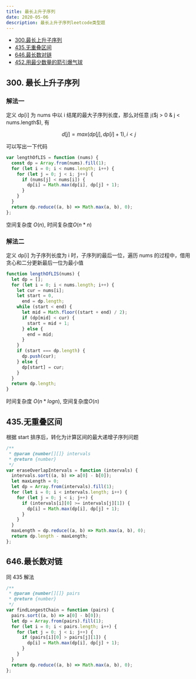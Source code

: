 ```yaml
---
title: 最长上升子序列
date: 2020-05-06
description: 最长上升子序列leetcode类型题
---
```


- [300.最长上升子序列](https://leetcode-cn.com/problems/longest-increasing-subsequence/description/)
- [435.无重叠区间](https://leetcode-cn.com/problems/non-overlapping-intervals/description/)
- [646.最长数对链](https://leetcode-cn.com/problems/maximum-length-of-pair-chain/description/)
- [452.用最少数量的箭引爆气球](https://leetcode-cn.com/problems/minimum-number-of-arrows-to-burst-balloons/description/)

## 300. 最长上升子序列

### 解法一

定义 dp[i] 为 nums 中以 i 结尾的最大子序列长度，那么对任意 j($j > 0 & j < nums.length$), 有

$$
d[j] = max(dp[j], dp[i] + 1), i < j
$$

可以写出一下代码

```javascript
var lengthOfLIS = function (nums) {
  const dp = Array.from(nums).fill(1);
  for (let i = 0; i < nums.length; i++) {
    for (let j = 0; j < i; j++) {
      if (nums[j] < nums[i]) {
        dp[i] = Math.max(dp[i], dp[j] + 1);
      }
    }
  }
  return dp.reduce((a, b) => Math.max(a, b), 0);
};
```

空间复杂度 $O(n)$, 时间复杂度$O(n * n )$

### 解法二

定义 dp[i] 为子序列长度为 i 时，子序列的最后一位，遍历 nums 的过程中，借用贪心和二分更新最后一位为最小值

```js
function lengthOfLIS(nums) {
  let dp = [];
  for (let i = 0; i < nums.length; i++) {
    let cur = nums[i];
    let start = 0,
      end = dp.length;
    while (start < end) {
      let mid = Math.floor((start + end) / 2);
      if (dp[mid] < cur) {
        start = mid + 1;
      } else {
        end = mid;
      }
    }
    if (start === dp.length) {
      dp.push(cur);
    } else {
      dp[start] = cur;
    }
  }
  return dp.length;
}
```

时间复杂度 $O(n * logn)$, 空间复杂度$O(n)$

## 435.无重叠区间

根据 start 排序后，转化为计算区间的最大递增子序列问题

```js
/**
 * @param {number[][]} intervals
 * @return {number}
 */
var eraseOverlapIntervals = function (intervals) {
  intervals.sort((a, b) => a[0] - b[0]);
  let maxLength = 0;
  let dp = Array.from(intervals).fill(1);
  for (let i = 0; i < intervals.length; i++) {
    for (let j = 0; j < i; j++) {
      if (intervals[i][0] >= intervals[j][1]) {
        dp[i] = Math.max(dp[i], dp[j] + 1);
      }
    }
  }
  maxLength = dp.reduce((a, b) => Math.max(a, b), 0);
  return dp.length - maxLength;
};
```

## 646.最长数对链

同 435 解法

```js
/**
 * @param {number[][]} pairs
 * @return {number}
 */
var findLongestChain = function (pairs) {
  pairs.sort((a, b) => a[0] - b[0]);
  let dp = Array.from(pairs).fill(1);
  for (let i = 0; i < pairs.length; i++) {
    for (let j = 0; j < i; j++) {
      if (pairs[i][0] > pairs[j][1]) {
        dp[i] = Math.max(dp[i], dp[j] + 1);
      }
    }
  }
  return dp.reduce((a, b) => Math.max(a, b), 0);
};
```
